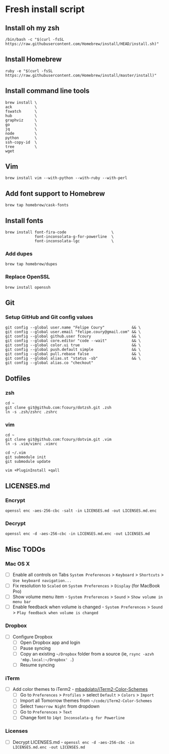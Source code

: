 # Fresh install script

## Install oh my zsh

```
/bin/bash -c "$(curl -fsSL https://raw.githubusercontent.com/Homebrew/install/HEAD/install.sh)"
```

## Install Homebrew

```
ruby -e "$(curl -fsSL https://raw.githubusercontent.com/Homebrew/install/master/install)"
```

## Install command line tools

```
brew install \
ack          \
fswatch      \
hub          \
graphviz     \
go           \
jq           \
node         \
python       \
ssh-copy-id  \
tree         \
wget
```

## Vim

```
brew install vim --with-python --with-ruby --with-perl
```

## Add font support to Homebrew
```
brew tap homebrew/cask-fonts
```

## Install fonts

```
brew install font-fira-code                    \
             font-inconsolata-g-for-powerline  \
             font-inconsolata-lgc              \
```

### Add dupes
```
brew tap homebrew/dupes
```

### Replace OpenSSL
```
brew install openssh
```

## Git

### Setup GitHub and Git config values

```
git config --global user.name "Felipe Coury"            && \
git config --global user.email "felipe.coury@gmail.com" && \
git config --global github.user fcoury                  && \
git config --global core.editor "code --wait"           && \
git config --global color.ui true                       && \
git config --global push.default simple                 && \
git config --global pull.rebase false                   && \
git config --global alias.st "status -sb"               && \
git config --global alias.co "checkout"
```

## Dotfiles

### zsh

```
cd ~
git clone git@github.com:fcoury/dotzsh.git .zsh
ln -s .zsh/zshrc .zshrc
```

### vim

```
cd ~
git clone git@github.com:fcoury/dotvim.git .vim
ln -s .vim/vimrc .vimrc

cd ~/.vim
git submodule init
git submodule update

vim +PluginInstall +qall
```

## LICENSES.md

### Encrypt

```
openssl enc -aes-256-cbc -salt -in LICENSES.md -out LICENSES.md.enc
```

### Decrypt

```
openssl enc -d -aes-256-cbc -in LICENSES.md.enc -out LICENSES.md
```

## Misc TODOs

### Mac OS X

- [ ] Enable all controls on Tabs `System Preferences` > `Keyboard` > `Shortcuts` > `Use keyboard navigation...`
- [ ] Fix resolution to `Scaled` on `System Preferences` > `Display` (for MacBook Pro)
- [ ] Show volume menu item - `System Preferences` > `Sound` > `Show volume in menu bar`
- [ ] Enable feedback when volume is changed - `System Preferences` > `Sound` > `Play feedback when volume is changed`

### Dropbox

- [ ] Configure Dropbox
  - [ ] Open Dropbox app and login
  - [ ] Pause syncing
  - [ ] Copy an existing `~/Dropbox` folder from a source (ie, `rsync -azvh 'mbp.local:~/Dropbox' .`)
  - [ ] Resume syncing

### iTerm

- [ ] Add color themes to iTerm2 - [mbadolato/iTerm2-Color-Schemes](https://github.com/mbadolato/iTerm2-Color-Schemes)
  - [ ] Go to `Preferences` > `Profiles` > select `Default` > `Colors` > `Import`
  - [ ] Import all Tomorrow themes from `~/code/iTerm2-Color-Schemes`
  - [ ] Select `Tomorrow Night` from dropdown
  - [ ] Go to `Preferences` > `Text`
  - [ ] Change font to `14pt Inconsolata-g for Powerline`

### Licenses

- [ ] Decrypt LICENSES.md - `openssl enc -d -aes-256-cbc -in LICENSES.md.enc -out LICENSES.md`
